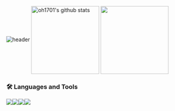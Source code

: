 ![header](https://capsule-render.vercel.app/api?type=waving&color=gradient&height=250&section=header&text=OH1701&fontSize=90)
<a href="https://github.com/oh1701"><img align="center" style="height:180px" src="https://github-readme-stats.vercel.app/api?username=oh1701&show_icons=true&include_all_commits=true&theme=nord&hide_border=true" alt="oh1701's github stats" /></a>
<a href="https://github.com/oh1701"><img align="center" style="height:180px" src="https://github-readme-stats.vercel.app/api/top-langs/?username=oh1701&layout=compact&theme=nord&hide_border=true" /></a> 

### 🛠 Languages and Tools

<div style="display: flex; flex-direction: row;">
    <img src="https://img.shields.io/badge/Android-339933?style=flat-square&logo=Android&logoColor=white"/>
    <img src="https://img.shields.io/badge/Django-FCC624?style=flat-square&logo=Django&logoColor=white"/>
    <img src="https://img.shields.io/badge/kotlin-00ADD8?style=flat-square&logo=kotlin&logoColor=white"/>
    <img src="https://img.shields.io/badge/Python-3776AB?style=flat-square&logo=Python&logoColor=white"/>
</div>
